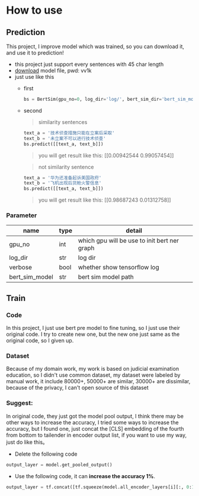 # How to use
## Prediction
This project, I improve model which was trained, so you can download it, and use it to prediction!
* this project just support every sentences with 45 char length
* [download](https://pan.baidu.com/s/1CbKiY8GBGaF2dnMioLDU5Q) model file, pwd: vv1k
* just use like this 
    * first
        ````python
        bs = BertSim(gpu_no=0, log_dir='log/', bert_sim_dir='bert_sim_model\\', verbose=True)
    * second
        > similarity sentences
        ````python
        text_a = '技术侦查措施只能在立案后采取'
        text_b = '未立案不可以进行技术侦查'
        bs.predict([[text_a, text_b]])
        ````
        > you will get result like this:
        [[0.00942544 0.99057454]]
        
        > not similarity sentence
        ```python
        text_a = '华为还准备起诉美国政府'
        text_b = '飞机出现后货舱火警信息'
        bs.predict([[text_a, text_b]])
        ```
        > you will get result like this:
        [[0.98687243 0.01312758]]
        
### Parameter
| name | type | detail |
|--------------------|------|-------------|
gpu_no | int | which gpu will be use to init bert ner graph
log_dir | str | log dir 
verbose | bool| whether show tensorflow log
bert_sim_model | str| bert sim model path

## Train
### Code
In this project, I just use bert pre model to fine tuning, so I just use their original code. I try to create new one, but 
the new one just same as the original code, so I given up.
### Dataset
Because of my domain work, my work is based on judicial examination education, so I didn't use common dataset, my dataset were 
labeled by manual work, it include 80000+, 50000+ are similar, 30000+ are dissimilar, because of the privacy, I can't open source of this dataset
### Suggest:
In original code, they just got the model pool output, I think there may be other ways to increase the accuracy, I tried some ways to increase the accuracy, but I found one,
just concat the [CLS] embedding of the fourth from bottom to tailender in encoder output list, if you want to use my way, just do like this。
* Delete the following code

````python
output_layer = model.get_pooled_output()
````

* Use the following code, it can **increase the accuracy 1%**.
````python
output_layer = tf.concat([tf.squeeze(model.all_encoder_layers[i][:, 0:1, :], axis=1) for i in range(-4, 0, 1)], axis=-1)
````